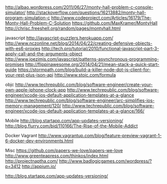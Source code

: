 
http://albao.wordpress.com/2011/06/27/monty-hall-problem-c-console-simulator/
http://stackoverflow.com/questions/16213882/monty-hall-program-simulation-c
http://www.codeproject.com/Articles/16179/The-Monty-Hall-Problem-C-Solution
https://github.com/MaxKramer/MontyHall
http://chrisc.freeshell.org/random/pages/montyhall.html


javascript 
http://javascript-puzzlers.herokuapp.com/
http://www.nczonline.net/blog/2014/04/22/creating-defensive-objects-with-es6-proxies
http://tech.pro/tutorial/2010/functional-javascript-part-3-apply-call-and-the-arguments-object
http://www.joezimjs.com/javascript/patterns-asynchronous-programming-promises
http://flippinawesome.org/2014/04/21/mean-stack-a-quick-start-guide
https://stormpath.com/blog/build-a-killer-node-dot-js-client-for-your-rest-plus-json-api
http://www.stoic.com/formula


objc
http://www.techrepublic.com/blog/software-engineer/create-your-own-apple-iphone-clock-app
http://www.techrepublic.com/blog/software-engineer/xcode-ios-default-application-templates-at-a-glance
http://www.techrepublic.com/blog/software-engineer/arc-simplifies-ios-memory-management/120/
http://www.techrepublic.com/blog/software-engineer/xcode-ios-default-application-templates-at-a-glance/166/


Mobile
http://blog.startapp.com/app-updates-versioning/
http://blog.flurry.com/bid/110166/The-Rise-of-the-Mobile-Addict




Docker Vagrant
http://www.vagrantup.com/blog/feature-preview-vagrant-1-6-docker-dev-environments.html



Misc
https://github.com/papers-we-love/papers-we-love
http://www.greenteapress.com/thinkos/index.html
http://projectnaptha.com/
http://www.badlogicgames.com/wordpress/?p=3412
http://appium.io/

http://blog.startapp.com/app-updates-versioning/
